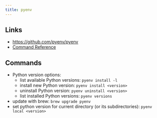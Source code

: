 ```yaml
---
title: pyenv
---
```


## Links
- https://github.com/pyenv/pyenv
- [Command Reference](https://github.com/pyenv/pyenv/blob/master/COMMANDS.md)

## Commands
- Python version options:
  - list available Python versions: `pyenv install -l`
  - install new Python version: `pyenv install <version>`
  - uninstall Python version: `pyenv uninstall <version>`
  - list installed Python versions: `pyenv versions`
- update with brew: `brew upgrade pyenv`
- set python version for current directory (or its subdirectories): `pyenv local <version>`
